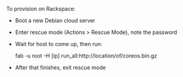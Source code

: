 To provision on Rackspace:

* Boot a new Debian cloud server
* Enter rescue mode (Actions > Rescue Mode), note the password
* Wait for host to come up, then run:

  fab -u root -H [ip] run_all:http://location/of/coreos.bin.gz

* After that finishes, exit rescue mode
